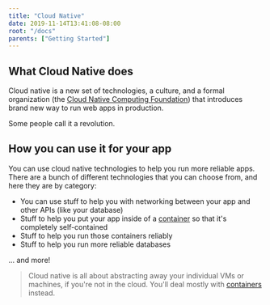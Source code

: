 ```yaml
---
title: "Cloud Native"
date: 2019-11-14T13:41:08-08:00
root: "/docs"
parents: ["Getting Started"]
---
```


## What Cloud Native does

Cloud native is a new set of technologies, a culture, and a formal organization (the [Cloud Native Computing Foundation](https://cncf.io)) that introduces brand new way to run web apps in production.

Some people call it a revolution.

##  How you can use it for your app

You can use cloud native technologies to help you run more reliable apps. There are a bunch of different technologies that you can choose from, and here they are by category:

- You can use stuff to help you with networking between your app and other APIs (like your database)
- Stuff to help you put your app inside of a [container](https://www.docker.com/resources/what-container) so that it's completely self-contained
- Stuff to help you run those containers reliably
- Stuff to help you run more reliable databases

... and more!

>Cloud native is all about abstracting away your individual VMs or machines, if you're not in the cloud. You'll deal mostly with [containers](https://www.docker.com/resources/what-container) instead.


